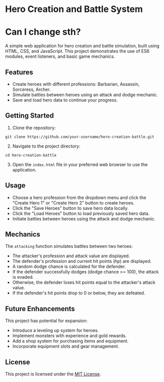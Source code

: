 <!DOCTYPE html>
<html>
<body>

<h1>Hero Creation and Battle System</h1>
<h1>Can I change sth?</h1>

<p>A simple web application for hero creation and battle simulation, built using HTML, CSS, and JavaScript. This project demonstrates the use of ES6 modules, event listeners, and basic game mechanics.</p>

<h2>Features</h2>
<ul>
  <li>Create heroes with different professions: Barbarian, Assassin, Sorceress, Archer.</li>
  <li>Simulate battles between heroes using an attack and dodge mechanic.</li>
  <li>Save and load hero data to continue your progress.</li>
</ul>

<h2>Getting Started</h2>
<ol>
  <li>Clone the repository:</li>
</ol>

<pre><code>git clone https://github.com/your-username/hero-creation-battle.git</code></pre>

<ol start="2">
  <li>Navigate to the project directory:</li>
</ol>

<pre><code>cd hero-creation-battle</code></pre>

<ol start="3">
  <li>Open the <code>index.html</code> file in your preferred web browser to use the application.</li>
</ol>

<h2>Usage</h2>
<ul>
  <li>Choose a hero profession from the dropdown menu and click the "Create Hero 1" or "Create Hero 2" button to create heroes.</li>
  <li>Click the "Save Heroes" button to save hero data locally.</li>
  <li>Click the "Load Heroes" button to load previously saved hero data.</li>
  <li>Initiate battles between heroes using the attack and dodge mechanic.</li>
</ul>

<h2>Mechanics</h2>
<p>The <code>attacking</code> function simulates battles between two heroes:</p>
<ul>
  <li>The attacker's profession and attack value are displayed.</li>
  <li>The defender's profession and current hit points (hp) are displayed.</li>
  <li>A random dodge chance is calculated for the defender.</li>
  <li>If the defender successfully dodges (dodge chance >= 100), the attack is evaded.</li>
  <li>Otherwise, the defender loses hit points equal to the attacker's attack value.</li>
  <li>If the defender's hit points drop to 0 or below, they are defeated.</li>
</ul>

<h2>Future Enhancements</h2>
<p>This project has potential for expansion:</p>
<ul>
  <li>Introduce a leveling up system for heroes.</li>
  <li>Implement monsters with experience and gold rewards.</li>
  <li>Add a shop system for purchasing items and equipment.</li>
  <li>Incorporate equipment slots and gear management.</li>
</ul>

<h2>License</h2>
<p>This project is licensed under the <a href="LICENSE">MIT License</a>.</p>

</body>
</html>
